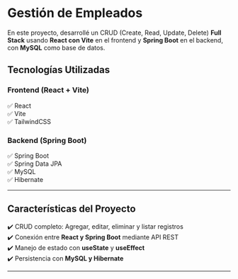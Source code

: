 
# Gestión de Empleados  

En este proyecto, desarrollé un CRUD (Create, Read, Update, Delete) **Full Stack** usando **React con Vite** en el frontend y **Spring Boot** en el backend, con **MySQL** como base de datos.  

##  Tecnologías Utilizadas  

###  **Frontend (React + Vite)**  
✅ React  
✅ Vite  
✅ TailwindCSS

###  **Backend (Spring Boot)**  
✅ Spring Boot  
✅ Spring Data JPA  
✅ MySQL  
✅ Hibernate 

---

##  **Características del Proyecto**  
✔️ CRUD completo: Agregar, editar, eliminar y listar registros   
✔️ Conexión entre **React y Spring Boot** mediante API REST   
✔️ Manejo de estado con **useState** y **useEffect**  
✔️ Persistencia con **MySQL y Hibernate**    


---




